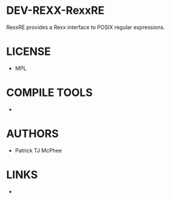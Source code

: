 DEV-REXX-RexxRE
===============

RexxRE provides a Rexx interface to POSIX regular expressions. 

LICENSE
===============
* MPL

COMPILE TOOLS
===============
* 
 
AUTHORS
===============
* Patrick TJ McPhee

LINKS
===============
* 

